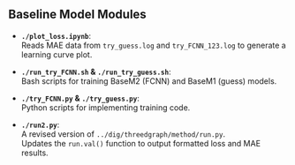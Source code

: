 ## Baseline Model Modules

- **`./plot_loss.ipynb`**:  
  Reads MAE data from `try_guess.log` and `try_FCNN_123.log` to generate a learning curve plot.

- **`./run_try_FCNN.sh` & `./run_try_guess.sh`**:  
  Bash scripts for training BaseM2 (FCNN) and BaseM1 (guess) models.

- **`./try_FCNN.py` & `./try_guess.py`**:  
  Python scripts for implementing training code.

- **`./run2.py`**:  
  A revised version of `../dig/threedgraph/method/run.py`.  
  Updates the `run.val()` function to output formatted loss and MAE results.
